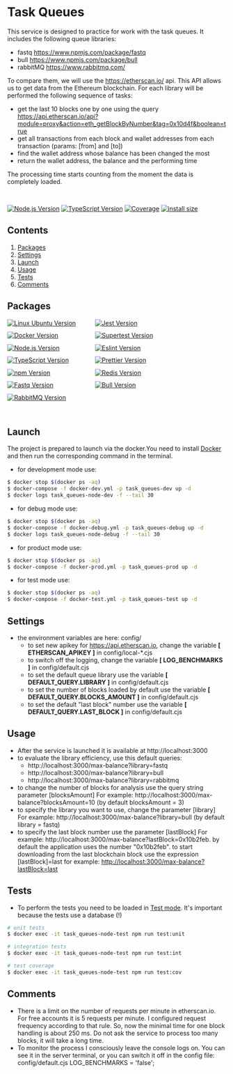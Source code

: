 # Task Queues
This service is designed to practice for work with the task queues. It includes the following queue libraries:
* fastq https://www.npmjs.com/package/fastq
* bull https://www.npmjs.com/package/bull
* rabbitMQ https://www.rabbitmq.com/

To compare them, we will use the https://etherscan.io/ api. This API allows us to get data from the Ethereum blockchain.
For each library will be performed the following sequence of tasks: 
* get the last 10 blocks one by one using the query https://api.etherscan.io/api?module=proxy&action=eth_getBlockByNumber&tag=0x10d4f&boolean=true
* get all transactions from each block and wallet addresses from each transaction (params: [from] and [to])
* find the wallet address whose balance has been changed the most
* return the wallet address, the balance and the performing time  

The processing time starts counting from the moment the data is completely loaded.

<br>
<p style="display: block; width: 100%; text-align:left;">
  <a href="https://nodejs.org/en/about" target="_blank"><img src="https://img.shields.io/badge/Node.js-v18.16.0-blue?logo=nodedotjs" alt="Node.js Version" /></a>
  <a href="https://www.typescriptlang.org/" target="_blank"><img src="https://img.shields.io/badge/TypeScript-v4.7.4-blue?logo=typescript" alt="TypeScript Version" /></a>
  <a href="" target="_blank"><img src="https://img.shields.io/badge/covarage-91.92%20-%2300c642?style=flat" alt="Coverage" /></a>
  <a href="" rel="nofollow"><img src="https://img.shields.io/badge/istall_size-236%20KB-%23ebdb32?style=flat" alt="install size"></a>
</p>

## Contents
1. [Packages](#packages)
2. [Settings](#settings)
3. [Launch](#launch)
4. [Usage](#usage)
5. [Tests](#tests)
6. [Comments](#comments)

## Packages

<div>
    <div>
      <div style="display: flex; flex-wrap: wrap; height: 200px;">
        <div style="width: 40%; height: fit-content;"><a href="https://ubuntu.com/" target="_blank"><img src="https://img.shields.io/badge/Linux_Ubuntu-v22.04-blue?style=for-the-badge&logo=ubuntu" alt="Linux Ubuntu Version" /></a></div>
        <div style="width: 40%; height: fit-content;"><a href="https://jestjs.io/" target="_blank"><img src="https://img.shields.io/badge/Jest-v29.0.5-blue?style=for-the-badge&logo=jest" alt="Jest Version" /></a></div>
        <div style="width: 40%; height: fit-content;"><a href="https://www.docker.com/products/docker-desktop/" target="_blank"><img src="https://img.shields.io/badge/docker-v24.0.2-blue?style=for-the-badge&logo=docker" alt="Docker Version" /></a></div>
        <div style="width: 40%; height: fit-content;"><a href="https://www.npmjs.com/package/supertest" target="_blank"><img src="https://img.shields.io/badge/supertest-v6.1.3-blue?style=for-the-badge" alt="Supertest Version" /></a></div>
        <div style="width: 40%; height: fit-content;"><a href="https://nodejs.org/en/about" target="_blank"><img src="https://img.shields.io/badge/Node.js-v18.16.0-blue?style=for-the-badge&logo=nodedotjs" alt="Node.js Version" /></a></div>
        <div style="width: 40%; height: fit-content;"><a href="https://eslint.org/" target="_blank"><img src="https://img.shields.io/badge/eslint-v8.51.0-blue?style=for-the-badge&logo=eslint" alt="Eslint Version" /></a></div>
        <div style="width: 40%; height: fit-content;"><a href="https://www.typescriptlang.org/" target="_blank"><img src="https://img.shields.io/badge/TypeScript-v4.7.4-blue?style=for-the-badge&logo=typescript" alt="TypeScript Version" /></a></div>
        <div style="width: 40%; height: fit-content;"><a href="https://prettier.io/" target="_blank"><img src="https://img.shields.io/badge/prettier-v2.3.2-blue?style=for-the-badge&logo=prettier" alt="Prettier Version" /></a></div>
        <div style="width: 40%; height: fit-content;"><a href="https://www.npmjs.com/" target="_blank"><img src="https://img.shields.io/badge/npm-v9.5.1-blue?style=for-the-badge&logo=npm" alt="npm Version" /></a></div>
        <div style="width: 40%; height: fit-content;"><a href="https://redis.io/" target="_blank"><img src="https://img.shields.io/badge/Redis-v6.0.16-blue?style=for-the-badge&logo=redis" alt="Redis Version" /></a></div>
        <div style="width: 40%; height: fit-content;"><a href="https://www.npmjs.com/package/fastq" target="_blank"><img src="https://img.shields.io/badge/fastq-v1.15.0-blue?style=for-the-badge" alt="Fastq Version" /></a></div>
        <div style="width: 40%; height: fit-content;"><a href="https://www.npmjs.com/package/bull" target="_blank"><img src="https://img.shields.io/badge/bull-v4.10.4-blue?style=for-the-badge" alt="Bull Version" /></a></div>
        <div style="width: 40%; height: fit-content;"><a href="https://www.rabbitmq.com/" target="_blank"><img src="https://img.shields.io/badge/RabbitMQ-v3.12-blue?style=for-the-badge&logo=rabbitmq" alt="RabbitMQ Version" /></a></div>
        </div>
    </div>
</div>
<br>

## Launch

The project is prepared to launch via the docker.You need to install
<a href="https://www.docker.com/products/docker-desktop/" target="_blank">Docker</a>
and then run the corresponding command in the terminal.

* for development mode use:
``` bash
$ docker stop $(docker ps -aq)
$ docker-compose -f docker-dev.yml -p task_queues-dev up -d
$ docker logs task_queues-node-dev -f --tail 30
```
* for debug mode use:
``` bash
$ docker stop $(docker ps -aq)
$ docker-compose -f docker-debug.yml -p task_queues-debug up -d
$ docker logs task_queues-node-debug -f --tail 30
```
* for product mode use:
``` bash
$ docker stop $(docker ps -aq)
$ docker-compose -f docker-prod.yml -p task_queues-prod up -d
```
* for test mode use:
``` bash
$ docker stop $(docker ps -aq)
$ docker-compose -f docker-test.yml -p task_queues-test up -d
```

## Settings

* the environment variables are here: config/
  * to set new apikey for https://api.etherscan.io, change the variable __[ ETHERSCAN_APIKEY ]__ in config/local-*.cjs
  * to switch off the logging, change the variable __[ LOG_BENCHMARKS ]__ in config/default.cjs
  * to set the default queue library use the variable __[ DEFAULT_QUERY.LIBRARY ]__ in config/default.cjs
  * to set the number of blocks loaded by default use the variable __[ DEFAULT_QUERY.BLOCKS_AMOUNT ]__ in config/default.cjs
  * to set the default "last block" number use the variable __[ DEFAULT_QUERY.LAST_BLOCK ]__ in config/default.cjs

## Usage

* After the service is launched it is available at http://localhost:3000
* to evaluate the library efficiency, use this default queries: 
  * http://localhost:3000/max-balance?library=fastq
  * http://localhost:3000/max-balance?library=bull
  * http://localhost:3000/max-balance?library=rabbitmq
* to change the number of blocks for analysis use the query string parameter [blocksAmount]
  For example: http://localhost:3000/max-balance?blocksAmount=10 (by default blocksAmount = 3)
* to specify the library you want to use, change the parameter [library]
  For example: http://localhost:3000/max-balance?library=bull (by default library = fastq)
* to specify the last block number use the parameter [lastBlock]
  For example: http://localhost:3000/max-balance?lastBlock=0x10b2feb. 
  by default the application uses the number "0x10b2feb". 
  to start downloading from the last blockchain block use the expression [lastBlock]=last
  for example: <a href = "http://localhost:3000/max-balance?lastBlock=last">http://localhost:3000/max-balance?lastBlock=last</a>

## Tests

* To perform the tests you need to be loaded in [Test mode](#Launch). It's important because the tests use a database (!)

```bash
# unit tests
$ docker exec -it task_queues-node-test npm run test:unit
```

```bash
# integration tests
$ docker exec -it task_queues-node-test npm run test:int
```

```bash
# test coverage
$ docker exec -it task_queues-node-test npm run test:cov
```

## Comments

* There is a limit on the number of requests per minute in etherscan.io. For free accounts it is 5 requests per minute. 
I configured request frequency according to that rule. So, now the minimal time for one block handling is about 250 ms. 
Do not ask the service to process too many blocks, it will take a long time. 
* To monitor the process I consciously leave the console logs on. You can see it in the server terminal, 
or you can switch it off in the config file: config/default.cjs LOG_BENCHMARKS = 'false';   
